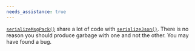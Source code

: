```yaml
---
needs_assistance: true
---
```


[`serializeMsgPack()`](/v6/api/msgpack/serializemsgpack/) share a lot of code with [`serializeJson()`](/v6/api/json/serializejson/). There is no reason you should produce garbage with one and not the other. You may have found a bug.